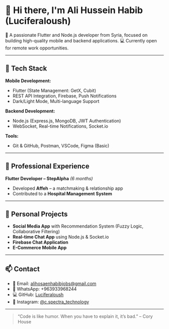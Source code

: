 
# 👋 Hi there, I'm Ali Hussein Habib (Luciferaloush)

🎯 A passionate Flutter and Node.js developer from Syria, focused on building high-quality mobile and backend applications.
💻 Currently open for remote work opportunities.

---

## 🚀 Tech Stack

**Mobile Development:**
- Flutter (State Management: GetX, Cubit)
- REST API Integration, Firebase, Push Notifications
- Dark/Light Mode, Multi-language Support

**Backend Development:**
- Node.js (Express.js, MongoDB, JWT Authentication)
- WebSocket, Real-time Notifications, Socket.io

**Tools:**
- Git & GitHub, Postman, VSCode, Figma (Basic)

---

## 💼 Professional Experience

**Flutter Developer – StepAlpha** *(6 months)*  
- Developed **Affeh** – a matchmaking & relationship app  
- Contributed to a **Hospital Management System**

---

## 🧪 Personal Projects

- **Social Media App** with Recommendation System (Fuzzy Logic, Collaborative Filtering)
- **Real-time Chat App** using Node.js & Socket.io
- **Firebase Chat Application**
- **E-Commerce Mobile App**

---

## 📫 Contact

- 📧 Email: alihosaenhabibjobs@gmail.com  
- 📱 WhatsApp: +963933968244  
- 💻 GitHub: [Luciferaloush](https://github.com/Luciferaloush)  
- 📸 Instagram: [@c.spectra_technology](https://instagram.com/c.spectra_technology)

---

> “Code is like humor. When you have to explain it, it’s bad.” – Cory House
